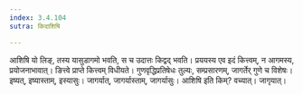 ```yaml
---
index: 3.4.104
sutra: किदाशिषि

---
```

आशिषि यो लिङ्, तस्य यासुडागमो भवति, स च उदात्तः किद्वद् भवति। प्रययस्य एव इदं कित्त्वम्, न आगमस्य, प्रयोजनाभावात्। ङित्त्वे प्राप्ते कित्त्वम् विधीयते। गुणवृद्धिप्रतिषेधः तुल्यः, सम्प्रसारणम्, जागर्तेर् गुणे च विशेषः। इष्यत्, इष्यास्ताम्, इस्यासुः। जागर्यात्, जागर्यास्ताम्, जागर्यासुः। आशिषि इति किम्? वच्यात्। जागृयात्।
